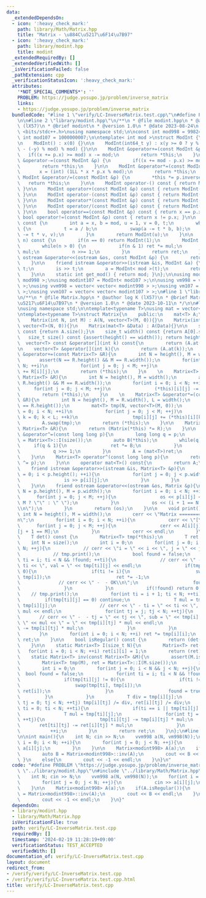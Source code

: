 ```yaml
---
data:
  _extendedDependsOn:
  - icon: ':heavy_check_mark:'
    path: library/Math/Matrix.hpp
    title: "Matrix - \u884C\u5217\u6F14\u7B97"
  - icon: ':heavy_check_mark:'
    path: library/modint.hpp
    title: modint
  _extendedRequiredBy: []
  _extendedVerifiedWith: []
  _isVerificationFailed: false
  _pathExtension: cpp
  _verificationStatusIcon: ':heavy_check_mark:'
  attributes:
    '*NOT_SPECIAL_COMMENTS*': ''
    PROBLEM: https://judge.yosupo.jp/problem/inverse_matrix
    links:
    - https://judge.yosupo.jp/problem/inverse_matrix
  bundledCode: "#line 1 \"verify/LC-InverseMatrix.test.cpp\"\n#define PROBLEM \"https://judge.yosupo.jp/problem/inverse_matrix\"\
    \n\n#line 2 \"library/modint.hpp\"\n/**\n * @file modint.hpp\n * @author log K\
    \ (lX57)\n * @brief modint\n * @version 1.0\n * @date 2023-08-24\n */\n\n#include\
    \ <bits/stdc++.h>\nusing namespace std;\n\nconst int mod998 = 998244353;\nconst\
    \ int mod107 = 1000000007;\n\ntemplate< int mod >\nstruct ModInt {\n    int x;\n\
    \n    ModInt() : x(0) {}\n\n    ModInt(int64_t y) : x(y >= 0 ? y % mod : (mod\
    \ - (-y) % mod) % mod) {}\n\n    ModInt &operator+=(const ModInt &p) {\n     \
    \   if((x += p.x) >= mod) x -= mod;\n        return *this;\n    }\n\n    ModInt\
    \ &operator-=(const ModInt &p) {\n        if((x += mod - p.x) >= mod) x -= mod;\n\
    \        return *this;\n    }\n\n    ModInt &operator*=(const ModInt &p) {\n \
    \       x = (int) (1LL * x * p.x % mod);\n        return *this;\n    }\n\n   \
    \ ModInt &operator/=(const ModInt &p) {\n        *this *= p.inverse();\n     \
    \   return *this;\n    }\n\n    ModInt operator-() const { return ModInt(-x);\
    \ }\n\n    ModInt operator+(const ModInt &p) const { return ModInt(*this) += p;\
    \ }\n\n    ModInt operator-(const ModInt &p) const { return ModInt(*this) -= p;\
    \ }\n\n    ModInt operator*(const ModInt &p) const { return ModInt(*this) *= p;\
    \ }\n\n    ModInt operator/(const ModInt &p) const { return ModInt(*this) /= p;\
    \ }\n\n    bool operator==(const ModInt &p) const { return x == p.x; }\n\n   \
    \ bool operator!=(const ModInt &p) const { return x != p.x; }\n\n    ModInt inverse()\
    \ const {\n        int a = x, b = mod, u = 1, v = 0, t;\n        while(b > 0)\
    \ {\n            t = a / b;\n            swap(a -= t * b, b);\n            swap(u\
    \ -= t * v, v);\n        }\n        return ModInt(u);\n    }\n\n    ModInt pow(int64_t\
    \ n) const {\n        if(n == 0) return ModInt(1);\n        ModInt ret(1), mul(x);\n\
    \        while(n > 0) {\n            if(n & 1) ret *= mul;\n            mul *=\
    \ mul;\n            n >>= 1;\n        }\n        return ret;\n    }\n\n    friend\
    \ ostream &operator<<(ostream &os, const ModInt &p) {\n        return os << p.x;\n\
    \    }\n\n    friend istream &operator>>(istream &is, ModInt &a) {\n        int64_t\
    \ t;\n        is >> t;\n        a = ModInt< mod >(t);\n        return (is);\n\
    \    }\n\n    static int get_mod() { return mod; }\n};\n\nusing modint998 = ModInt<\
    \ mod998 >;\nusing modint107 = ModInt< mod107 >;\n\nusing vm998 = vector< modint998\
    \ >;\nusing vvm998 = vector< vector< modint998 > >;\nusing vm107 = vector< modint107\
    \ >;\nusing vvm107 = vector< vector< modint107 > >;\n#line 1 \"library/Math/Matrix.hpp\"\
    \n/**\n * @file Matrix.hpp\n * @author log K (lX57)\n * @brief Matrix - \u884C\
    \u5217\u6F14\u7B97\n * @version 1.0\n * @date 2023-10-11\n */\n\n#line 10 \"library/Math/Matrix.hpp\"\
    \nusing namespace std;\n\ntemplate<typename T>\nusing mat = vector<vector<T>>;\n\
    \ntemplate<typename T>\nstruct Matrix{\n    public:\n    mat<T> A;\n\n    Matrix(){}\n\
    \    Matrix(int N, int M) : A(N, vector<T>(M, 0)){}\n    Matrix(int N) : A(N,\
    \ vector<T>(N, 0)){}\n    Matrix(mat<T> &Data) : A(Data){}\n\n    size_t height()\
    \ const {return A.size();}\n    size_t width() const {return A[0].size();}\n \
    \   size_t size() const {assert(height() == width()); return height();}\n\n  \
    \  vector<T> const &operator[](int k) const{\n        return (A.at(k));\n    }\n\
    \n    vector<T> &operator[](int k){\n        return (A.at(k));\n    }\n\n    Matrix<T>\
    \ &operator+=(const Matrix<T> &R){\n        int N = height(), M = width();\n \
    \       assert(N == R.height() && M == R.width());\n        for(int i = 0; i <\
    \ N; ++i)\n            for(int j = 0; j < M; ++j)\n                (*this)[i][j]\
    \ += R[i][j];\n        return (*this);\n    }\n    \n    Matrix<T> &operator-=(const\
    \ Matrix<T> &R){\n        int N = height(), M = width();\n        assert(N ==\
    \ R.height() && M == R.width());\n        for(int i = 0; i < N; ++i)\n       \
    \     for(int j = 0; j < M; ++j)\n                (*this)[i][j] -= R[i][j];\n\
    \        return (*this);\n    }\n    \n    Matrix<T> &operator*=(const Matrix<T>\
    \ &R){\n        int N = height(), M = R.width(), L = width();\n        assert(L\
    \ == R.height());\n        mat<T> tmp(N, vector<T>(M, 0));\n        for(int i\
    \ = 0; i < N; ++i)\n            for(int j = 0; j < M; ++j)\n                for(int\
    \ k = 0; k < L; ++k)\n                    tmp[i][j] += (*this)[i][k] * R[k][j];\n\
    \        A.swap(tmp);\n        return (*this);\n    }\n\n    Matrix<T> operator*(const\
    \ Matrix<T> &R){\n        return (Matrix(*this) *= R);\n    }\n\n    Matrix<T>\
    \ &operator^=(const long long p){\n        long long q = p;\n        auto ret\
    \ = Matrix<T>::I(size());\n        auto B(*this);\n        while(q){\n       \
    \     if(q & 1){\n                ret *= B;\n            }\n            B *= B;\n\
    \            q >>= 1;\n        }\n        A = (mat<T>)ret;\n        return (*this);\n\
    \    }\n\n    Matrix<T> operator^(const long long p){\n        return (Matrix<T>(*this)\
    \ ^= p);\n    }\n\n    operator mat<T>() const{\n        return A;\n    }\n\n\
    \    friend istream &operator>>(istream &is, Matrix<T> &p){\n        for(int i\
    \ = 0; i < p.height(); ++i){\n            for(int j = 0; j < p.width(); ++j){\n\
    \                is >> p[i][j];\n            }\n        }\n        return (is);\n\
    \    }\n\n    friend ostream &operator<<(ostream &os, Matrix &p){\n        int\
    \ N = p.height(), M = p.width();\n        for(int i = 0; i < N; ++i){\n      \
    \      for(int j = 0; j < M; ++j){\n                os << p[i][j] << (j + 1 ==\
    \ M ? \"\" : \" \");\n            }\n            os << (i + 1 == N ? \"\" : \"\
    \\n\");\n        }\n        return (os);\n    }\n\n    void print(){\n       \
    \ int N = height(), M = width();\n        cerr << \"Matrix ===============================\\\
    n\";\n        for(int i = 0; i < N; ++i){\n            cerr << \"[\";\n      \
    \      for(int j = 0; j < M; ++j){\n                cerr << A[i][j] << \" ]\"\
    [j + 1 == M];\n            }\n            cerr << endl;\n        }\n    }\n\n\
    \    T det() const {\n        Matrix<T> tmp(*this);\n        T ret = 1;\n    \
    \    int N = size();\n        int i = 0;\n        for(int j = 0; i < N && j <\
    \ N; ++j){\n            // cerr << \"i = \" << i << \", j = \" << j << endl;\n\
    \            // tmp.print();\n            bool found = false;\n            for(int\
    \ ti = i; ti < N && !found; ++ti){\n                // cerr << \" - ti = \" <<\
    \ ti << \", val = \" << tmp[ti][j] << endl;\n                if(tmp[ti][j] !=\
    \ 0){\n                    if(ti != i){\n                        swap(tmp[ti],\
    \ tmp[i]);\n                        ret *= -1;\n                    }\n      \
    \              // cerr << \" -  - OK\\n\";\n                    found = true;\n\
    \                }\n            }\n            if(!found) return 0;\n        \
    \    // tmp.print();\n            for(int ti = i + 1; ti < N; ++ti){\n       \
    \         if(tmp[ti][j] == 0) continue;\n                T mul = tmp[ti][j] /\
    \ tmp[i][j];\n                // cerr << \" - ti = \" << ti << \", mul = \" <<\
    \ mul << endl;\n                for(int tj = j; tj < N; ++tj){\n             \
    \       // cerr << \" -  - tj = \" << tj << \", sub = \" << tmp[i][tj] << \" *\
    \ \" << mul << \" = \" << tmp[i][tj] * mul << endl;\n                    tmp[ti][tj]\
    \ -= tmp[i][tj] * mul;\n                }\n            }\n            ++i;\n \
    \       }\n        for(int i = 0; i < N; ++i) ret *= tmp[i][i];\n        return\
    \ ret;\n    }\n\n    bool isRegular() const {\n        return (det() != 0);\n\
    \    }\n\n    static Matrix<T> I(size_t N){\n        Matrix<T> ret(N);\n     \
    \   for(int i = 0; i < N; ++i) ret[i][i] = 1;\n        return (ret);\n    }\n\n\
    \    static Matrix<T> inv(const Matrix<T> &M){\n        assert(M.isRegular());\n\
    \        Matrix<T> tmp(M), ret = Matrix<T>::I(M.size());\n        int N = M.size();\n\
    \        int i = 0;\n        for(int j = 0; i < N && j < N; ++j){\n          \
    \  bool found = false;\n            for(int ti = i; ti < N && !found; ++ti){\n\
    \                if(tmp[ti][j] != 0){\n                    if(ti != i){\n    \
    \                    swap(tmp[ti], tmp[i]);\n                        swap(ret[ti],\
    \ ret[i]);\n                    }\n                    found = true;\n       \
    \         }\n            }\n            T div = tmp[i][j];\n            for(int\
    \ tj = 0; tj < N; ++tj) tmp[i][tj] /= div, ret[i][tj] /= div;\n            for(int\
    \ ti = 0; ti < N; ++ti){\n                if(ti == i || tmp[ti][j] == 0) continue;\n\
    \                T mul = tmp[ti][j];\n                for(int tj = 0; tj < N;\
    \ ++tj){\n                    tmp[ti][tj] -= tmp[i][tj] * mul;\n             \
    \       ret[ti][tj] -= ret[i][tj] * mul;\n                }\n            }\n \
    \           ++i;\n        }\n        return ret;\n    }\n};\n#line 5 \"verify/LC-InverseMatrix.test.cpp\"\
    \n\nint main(){\n    int N; cin >> N;\n    vvm998 a(N, vm998(N));\n    for(int\
    \ i = 0; i < N; ++i){\n        for(int j = 0; j < N; ++j){\n            cin >>\
    \ a[i][j];\n        }\n    }\n\n    Matrix<modint998> A(a);\n    if(A.isRegular()){\n\
    \        auto B = Matrix<modint998>::inv(A);\n        cout << B << endl;\n   \
    \ }\n    else{\n        cout << -1 << endl;\n    }\n}\n"
  code: "#define PROBLEM \"https://judge.yosupo.jp/problem/inverse_matrix\"\n\n#include\
    \ \"../library/modint.hpp\"\n#include \"../library/Math/Matrix.hpp\"\n\nint main(){\n\
    \    int N; cin >> N;\n    vvm998 a(N, vm998(N));\n    for(int i = 0; i < N; ++i){\n\
    \        for(int j = 0; j < N; ++j){\n            cin >> a[i][j];\n        }\n\
    \    }\n\n    Matrix<modint998> A(a);\n    if(A.isRegular()){\n        auto B\
    \ = Matrix<modint998>::inv(A);\n        cout << B << endl;\n    }\n    else{\n\
    \        cout << -1 << endl;\n    }\n}"
  dependsOn:
  - library/modint.hpp
  - library/Math/Matrix.hpp
  isVerificationFile: true
  path: verify/LC-InverseMatrix.test.cpp
  requiredBy: []
  timestamp: '2024-02-19 11:28:19+09:00'
  verificationStatus: TEST_ACCEPTED
  verifiedWith: []
documentation_of: verify/LC-InverseMatrix.test.cpp
layout: document
redirect_from:
- /verify/verify/LC-InverseMatrix.test.cpp
- /verify/verify/LC-InverseMatrix.test.cpp.html
title: verify/LC-InverseMatrix.test.cpp
---
```

